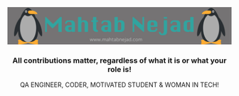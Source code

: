 ![Mahtab Nejad](https://raw.githubusercontent.com/mahtabnejad90/mahtabnejad90/main/images/footer.jpg)
<h3 align="center">All contributions matter, regardless of what it is or what your role is!</h3>
<p align="center">QA ENGINEER, CODER, MOTIVATED STUDENT & WOMAN IN TECH!</p>

<!--
**mahtabnejad90/mahtabnejad90** is a ✨ _special_ ✨ repository because its `README.md` (this file) appears on your GitHub profile.

Here are some ideas to get you started:

- 🔭 I’m currently working on ...
- 🌱 I’m currently learning ...
- 👯 I’m looking to collaborate on ...
- 🤔 I’m looking for help with ...
- 💬 Ask me about ...
- 📫 How to reach me: ...
- 😄 Pronouns: ...
- ⚡ Fun fact: ...
-->
